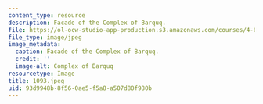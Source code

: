 ```yaml
---
content_type: resource
description: Facade of the Complex of Barquq.
file: https://ol-ocw-studio-app-production.s3.amazonaws.com/courses/4-615-the-architecture-of-cairo-spring-2002/93d9948b8f560ae5f5a8a507d80f980b_1093.jpeg
file_type: image/jpeg
image_metadata:
  caption: Facade of the Complex of Barquq.
  credit: ''
  image-alt: Complex of Barquq
resourcetype: Image
title: 1093.jpeg
uid: 93d9948b-8f56-0ae5-f5a8-a507d80f980b
---
```

